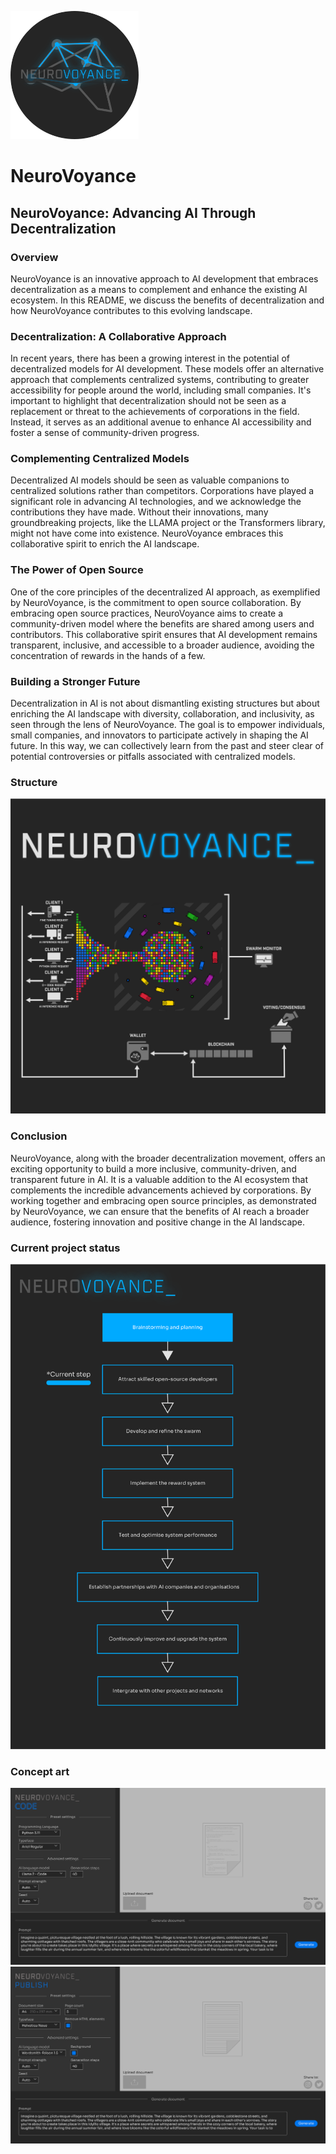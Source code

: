 <img src="NeuroVoyance1.svg" width="205px" height="205px"><h1>NeuroVoyance</h1>

<h2>NeuroVoyance: Advancing AI Through Decentralization</h2>

<h3>Overview</h3>

NeuroVoyance is an innovative approach to AI development that embraces decentralization as a means to complement and enhance the existing AI ecosystem. In this README, we discuss the benefits of decentralization and how NeuroVoyance contributes to this evolving landscape.

<h3>Decentralization: A Collaborative Approach</h3>

In recent years, there has been a growing interest in the potential of decentralized models for AI development. These models offer an alternative approach that complements centralized systems, contributing to greater accessibility for people around the world, including small companies. It's important to highlight that decentralization should not be seen as a replacement or threat to the achievements of corporations in the field. Instead, it serves as an additional avenue to enhance AI accessibility and foster a sense of community-driven progress.

<h3>Complementing Centralized Models</h3>

Decentralized AI models should be seen as valuable companions to centralized solutions rather than competitors. Corporations have played a significant role in advancing AI technologies, and we acknowledge the contributions they have made. Without their innovations, many groundbreaking projects, like the LLAMA project or the Transformers library, might not have come into existence. NeuroVoyance embraces this collaborative spirit to enrich the AI landscape.

<h3>The Power of Open Source</h3>

One of the core principles of the decentralized AI approach, as exemplified by NeuroVoyance, is the commitment to open source collaboration. By embracing open source practices, NeuroVoyance aims to create a community-driven model where the benefits are shared among users and contributors. This collaborative spirit ensures that AI development remains transparent, inclusive, and accessible to a broader audience, avoiding the concentration of rewards in the hands of a few.

<h3>Building a Stronger Future</h3>

Decentralization in AI is not about dismantling existing structures but about enriching the AI landscape with diversity, collaboration, and inclusivity, as seen through the lens of NeuroVoyance. The goal is to empower individuals, small companies, and innovators to participate actively in shaping the AI future. In this way, we can collectively learn from the past and steer clear of potential controversies or pitfalls associated with centralized models.


<h3>Structure</h3>

![](https://github.com/ParisNeo/NeuroVoyance/blob/main/concepts/NeuroVoyance_Diagram.svg)


<h3>Conclusion</h3>

NeuroVoyance, along with the broader decentralization movement, offers an exciting opportunity to build a more inclusive, community-driven, and transparent future in AI. It is a valuable addition to the AI ecosystem that complements the incredible advancements achieved by corporations. By working together and embracing open source principles, as demonstrated by NeuroVoyance, we can ensure that the benefits of AI reach a broader audience, fostering innovation and positive change in the AI landscape.


<h3>Current project status</h3>

![](https://github.com/ParisNeo/NeuroVoyance/blob/main/concepts/Roadmap.svg)


<h3>Concept art</h3>

![](https://github.com/ParisNeo/NeuroVoyance/blob/main/concepts/NeuroVoyance_Code.svg)
![](https://github.com/ParisNeo/NeuroVoyance/blob/main/concepts/NeuroVoyance_Publish.svg)




